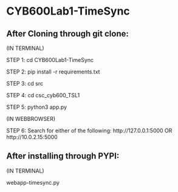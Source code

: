 # CYB600Lab1-TimeSync

<H2>After Cloning through git clone: </H2>
<p>(IN TERMINAL)</p>

<P>STEP 1: cd CYB600Lab1-TimeSync</P>
<P>STEP 2: pip install -r requirements.txt</P>
<P>STEP 3: cd src</P>
<P>STEP 4: cd csc_cyb600_TSL1</P>
<P>STEP 5: python3 app.py</P>
(IN WEBBROWSER)
<P>STEP 6: Search for either of the following: http://127.0.0.1:5000 OR http://10.0.2.15:5000</P>

<H2>After installing through PYPI:</H2>
(IN TERMINAL)
<P>webapp-timesync.py</P>
